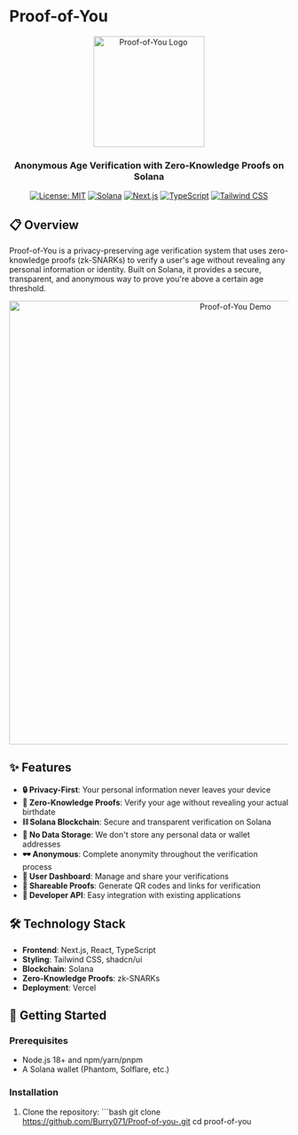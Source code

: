 # Proof-of-You

<div align="center">
  <img src="public/logo.png" alt="Proof-of-You Logo" width="200"/>
  <h3>Anonymous Age Verification with Zero-Knowledge Proofs on Solana</h3>

  [![License: MIT](https://img.shields.io/badge/License-MIT-yellow.svg)](https://opensource.org/licenses/MIT)
  [![Solana](https://img.shields.io/badge/Solana-black?logo=solana)](https://solana.com/)
  [![Next.js](https://img.shields.io/badge/Next.js-black?logo=next.js)](https://nextjs.org/)
  [![TypeScript](https://img.shields.io/badge/TypeScript-blue?logo=typescript&logoColor=white)](https://www.typescriptlang.org/)
  [![Tailwind CSS](https://img.shields.io/badge/Tailwind_CSS-38B2AC?logo=tailwind-css&logoColor=white)](https://tailwindcss.com/)
</div>

## 📋 Overview

Proof-of-You is a privacy-preserving age verification system that uses zero-knowledge proofs (zk-SNARKs) to verify a user's age without revealing any personal information or identity. Built on Solana, it provides a secure, transparent, and anonymous way to prove you're above a certain age threshold.

<div align="center">
  <img src="public/demo-screenshot.png" alt="Proof-of-You Demo" width="800"/>
</div>

## ✨ Features

- **🔒 Privacy-First**: Your personal information never leaves your device
- **🧮 Zero-Knowledge Proofs**: Verify your age without revealing your actual birthdate
- **⛓️ Solana Blockchain**: Secure and transparent verification on Solana
- **🚫 No Data Storage**: We don't store any personal data or wallet addresses
- **🕶️ Anonymous**: Complete anonymity throughout the verification process
- **📱 User Dashboard**: Manage and share your verifications
- **🔗 Shareable Proofs**: Generate QR codes and links for verification
- **🧩 Developer API**: Easy integration with existing applications

## 🛠️ Technology Stack

- **Frontend**: Next.js, React, TypeScript
- **Styling**: Tailwind CSS, shadcn/ui
- **Blockchain**: Solana
- **Zero-Knowledge Proofs**: zk-SNARKs
- **Deployment**: Vercel

## 🚀 Getting Started

### Prerequisites

- Node.js 18+ and npm/yarn/pnpm
- A Solana wallet (Phantom, Solflare, etc.)

### Installation

1. Clone the repository:
   \`\`\`bash
   git clone https://github.com/Burry071/Proof-of-you-.git
   cd proof-of-you
